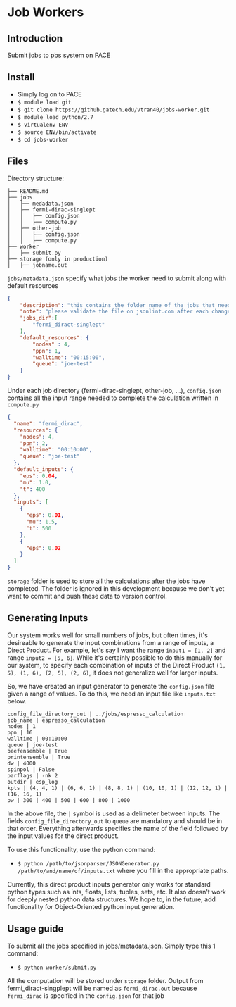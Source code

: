 # Job Workers

## Introduction

Submit jobs to pbs system on PACE

## Install
* Simply log on to PACE
* ```$ module load git```
* ```$ git clone https://github.gatech.edu/vtran40/jobs-worker.git```
* ```$ module load python/2.7```
* ```$ virtualenv ENV```
* ```$ source ENV/bin/activate```
* ```$ cd jobs-worker```

## Files
Directory structure:
```
├── README.md
├── jobs
│   ├── medadata.json
│   ├── fermi-dirac-singlept
│   │   ├── config.json
│   │   ├── compute.py
│   ├── other-job
│   │   ├── config.json
│   │   ├── compute.py  
├── worker
│   ├── submit.py
├── storage (only in production)
│   ├── jobname.out
```

`jobs/metadata.json` specify what jobs the worker need to submit along with default resources 

```json
{
    "description": "this contains the folder name of the jobs that need to be submitted",
    "note": "please validate the file on jsonlint.com after each change",
    "jobs_dir":[
        "fermi_diract-singlept"
    ],
    "default_resources": {
        "nodes" : 4,
        "ppn": 1,
        "walltime": "00:15:00",
        "queue": "joe-test"
    }
}
```

Under each job directory (fermi-dirac-singlept, other-job, ...), `config.json` contains all the input range needed to complete the calculation written in ```compute.py```
```json
{
  "name": "fermi_dirac",
  "resources": {
    "nodes": 4,
    "ppn": 2,
    "walltime": "00:10:00",
    "queue": "joe-test"
  },
  "default_inputs": {
    "eps": 0.04,
    "mu": 1.0,
    "t": 400
  },
  "inputs": [
    {
      "eps": 0.01,
      "mu": 1.5,
      "t": 500
    },
    {
      "eps": 0.02
    }
  ]
}
```

`storage` folder is used to store all the calculations after the jobs have completed. The folder is ignored in this development because we don't yet want to commit and push these data to version control.

## Generating Inputs
Our system works well for small numbers of jobs, but often times, it's desireable to generate the input combinations from a range of inputs, a Direct Product. For example, let's say I want the range `input1 = [1, 2]` and range `input2 = [5, 6]`. While it's certainly possible to do this manually for our system, to specify each combination of inputs of the Direct Product `(1, 5), (1, 6), (2, 5), (2, 6)`, it does not generalize well for larger inputs.

So, we have created an input generator to generate the `config.json` file given a range of values. To do this, we need an input file like `inputs.txt` below.
```
config_file_directory_out | ../jobs/espresso_calculation
job_name | espresso_calculation
nodes | 1
ppn | 16
walltime | 00:10:00
queue | joe-test
beefensemble | True
printensemble | True
dw | 4000
spinpol | False
parflags | -nk 2
outdir | esp_log
kpts | (4, 4, 1) | (6, 6, 1) | (8, 8, 1) | (10, 10, 1) | (12, 12, 1) | (16, 16, 1)
pw | 300 | 400 | 500 | 600 | 800 | 1000
```
In the above file, the `|` symbol is used as a delimeter between inputs. The fields `config_file_directory_out` to `queue` are mandatory and should be in that order. Everything afterwards specifies the name of the field followed by the input values for the direct product.

To use this functionality, use the python command:
* ```$ python /path/to/jsonparser/JSONGenerator.py /path/to/and/name/of/inputs.txt```
where you fill in the appropriate paths.

Currently, this direct product inputs generator only works for standard python types such as ints, floats, lists, tuples, sets, etc. It also doesn't work for deeply nested python data structures. We hope to, in the future, add functionality for Object-Oriented python input generation.

## Usage guide
To submit all the jobs specified in jobs/metadata.json. Simply type this 1 command:
* ```$ python worker/submit.py```

All the computation will be stored under ```storage``` folder. Output from fermi_diract-singplept will be named as ```fermi_dirac.out``` because ```fermi_dirac``` is specified in the ```config.json``` for that job
